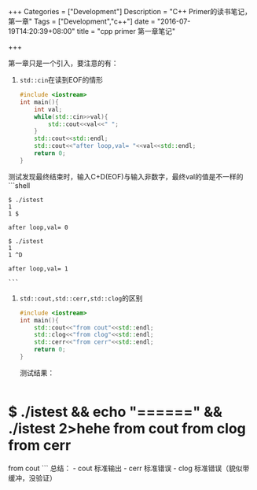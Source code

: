 +++
Categories = ["Development"]
Description = "C++ Primer的读书笔记，第一章"
Tags = ["Development","c++"]
date = "2016-07-19T14:20:39+08:00"
title = "cpp primer 第一章笔记"

+++

第一章只是一个引入，要注意的有：

1. `std::cin`在读到EOF的情形
    ```cpp
    #include <iostream>
    int main(){
        int val;
        while(std::cin>>val){
            std::cout<<val<<" ";
        }
        std::cout<<std::endl;
        std::cout<<"after loop,val= "<<val<<std::endl;
        return 0;
    }
    ```
测试发现最终结束时，输入C+D(EOF)与输入非数字，最终val的值是不一样的
    ```shell

    $ ./istest
    1
    1 $

    after loop,val= 0

    $ ./istest
    1
    1 ^D
    
    after loop,val= 1

    ```

1. `std::cout,std::cerr,std::clog`的区别
    ```cpp
    #include <iostream>
    int main(){
        std::cout<<"from cout"<<std::endl;
        std::clog<<"from clog"<<std::endl;
        std::cerr<<"from cerr"<<std::endl;
        return 0;
    }
    ```
    测试结果：
    ```shell
$ ./istest && echo "======" && ./istest 2>hehe
from cout
from clog
from cerr
======
from cout
    ```
    总结：
        - cout 标准输出
        - cerr 标准错误
        - clog 标准错误（貌似带缓冲，没验证）
